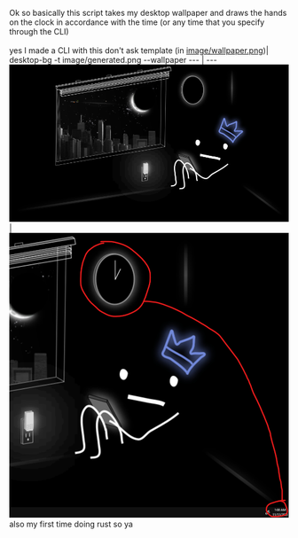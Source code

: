 Ok so basically this script takes my <a src="image/wallpaper.png">desktop wallpaper</a>
and draws the hands on the clock in accordance with the time (or any time that you specify through the CLI)
<br><br>
yes I made a CLI with this don't ask
template (in [image/wallpaper.png](https://github.com/fuh-Q/desktop-bg/blob/master/wallpaper.png))| desktop-bg -t image/generated.png --wallpaper
--- | ---
<img src="image/wallpaper.png"/>|<img src="image/screenshot-1.png"/>
<br>
also my first time doing rust so ya
